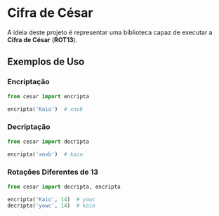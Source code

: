 # Cifra de César

A ideia deste projeto é representar uma biblioteca capaz de executar a **Cifra de César** (**ROT13**).

## Exemplos de Uso

### Encriptação

```python
from cesar import encripta

encripta('Kaio')  # xnvb
```

### Decriptação

```python
from cesar import decripta

encripta('xnvb')  # kaio
```

### Rotações Diferentes de 13

```python
from cesar import decripta, encripta

encripta('Kaio', 14)  # yowc
decripta('yowc', 14)  # kaio
```
